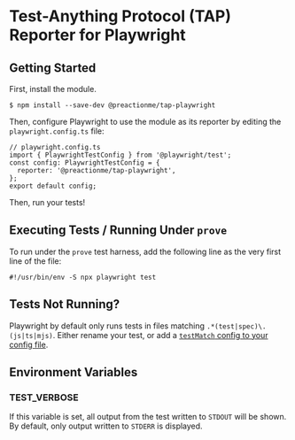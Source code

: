 
# Test-Anything Protocol (TAP) Reporter for Playwright

## Getting Started

First, install the module.

    $ npm install --save-dev @preactionme/tap-playwright

Then, configure Playwright to use the module as its reporter by editing
the `playwright.config.ts` file:

    // playwright.config.ts
    import { PlaywrightTestConfig } from '@playwright/test';
    const config: PlaywrightTestConfig = {
      reporter: '@preactionme/tap-playwright',
    };
    export default config;

Then, run your tests!

## Executing Tests / Running Under `prove`

To run under the `prove` test harness, add the following line as the
very first line of the file:

    #!/usr/bin/env -S npx playwright test

## Tests Not Running?

Playwright by default only runs tests in files matching
`.*(test|spec)\.(js|ts|mjs)`. Either rename your test, or add a 
[`testMatch` config to your config
file](https://playwright.dev/docs/api/class-testconfig#test-config-test-match).

## Environment Variables

### TEST_VERBOSE

If this variable is set, all output from the test written to `STDOUT` will be shown.
By default, only output written to `STDERR` is displayed.

